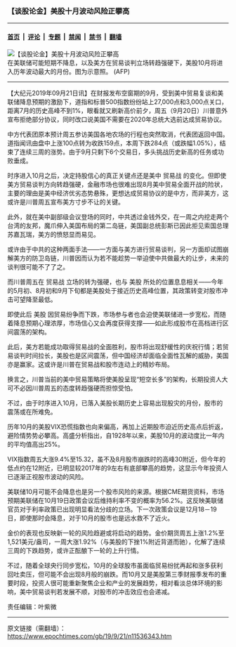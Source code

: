 ### 【谈股论金】美股十月波动风险正攀高

---

#### [首页](../../../..?n11536343) &nbsp;|&nbsp; [评论](../../../../../epoch-comment?n11536343) &nbsp;|&nbsp; [专题](../../../../../epoch-special?n11536343) &nbsp;|&nbsp; [禁闻](../../../../../epoch-news?n11536343) &nbsp;|&nbsp; [禁书](../../../../../books?n11536343) &nbsp;|&nbsp; [翻墙](https://github.com/gfw-breaker/nogfw/blob/master/README.md?n11536343)


<div><img alt="【谈股论金】美股十月波动风险正攀高" class="attachment-djy_600_400 size-djy_600_400 wp-post-image" src="https://i.epochtimes.com/assets/uploads/2018/12/247e7cf3d9f285263addcee6ecb4feba-600x400.jpg"/>
<div class="caption">
 在美联储可能短期不降息，以及美方在贸易谈判立场转趋强硬下，美股10月将进入历年波动最大的月份。图为示意照。 (AFP)
</div></div><hr/><div class="post_content" id="artbody" itemprop="articleBody">
 <!-- article content begin -->
 <p>
  【大纪元2019年09月21日讯】在财报发布空窗期的9月，受到美中贸易复谈和美联储降息预期的激励下，道指和标普500指数纷纷站上27,000点和3,000点关口，距离7月的历史高峰不到1%，眼看就又刷新高价前夕，周五（9月20日）川普意外宣布拒绝部分协议，同时改口说美国不需要在2020年总统大选前达成贸易协议。
 </p>
 <p>
  中方代表团原本预计周五参访美国各地农场的行程也突然取消，代表团返回中国。道指闻讯由盘中上涨100点转为收跌159点，本周下跌284点（或跌幅1.05%），结束了连续三周的涨势。由于9月只剩下6个交易日，多头挑战历史新高的任务或功败垂成。
 </p>
 <p>
  时序进入10月之后，决定持股信心的真正关键点还是美中
  <ok href="https://www.epochtimes.com/gb/tag/%E8%B4%B8%E6%98%93%E6%88%98.html">
   贸易战
  </ok>
  的变化。但即使美方贸易谈判方向转趋强硬，金融市场也很难出现8月美中贸易全面开战的险状，主要的理由是美中经济优劣态势悬殊，更想达成贸易协议的是中方，而非美方，这或许是川普周五宣布美方寸步不让的关键。
 </p>
 <p>
  此外，就在美中副部级会议登场的同时，中共透过金钱外交，在一周之内挖走两个台湾的友邦，魔爪伸入美国布局的第二岛链，美国副总统彭斯已因此拒见索国总理苏嘉瓦瑞，美方的愤怒显而易见。
 </p>
 <p>
  或许由于中共的这种两面手法——一方面与美方进行贸易谈判，另一方面却试图崩解美方的防卫岛链，川普因而认为若不能趁势一举迫使中共做最大的让步，未来的谈判很可能不了了之。
 </p>
 <p>
  而川普周五在
  <ok href="https://www.epochtimes.com/gb/tag/%E8%B4%B8%E6%98%93%E6%88%98.html">
   贸易战
  </ok>
  立场的转为强硬，也与
  <ok href="https://www.epochtimes.com/gb/tag/%E7%BE%8E%E8%82%A1.html">
   美股
  </ok>
  所处的位置息息相关——今年的5月初、8月初和9月下旬都是美股处于接近历史高峰位置，其政策转变对股市冲击可望降至最低。
 </p>
 <p>
  即使此后
  <ok href="https://www.epochtimes.com/gb/tag/%E7%BE%8E%E8%82%A1.html">
   美股
  </ok>
  因贸易纷争而下跌，市场参与者也会迫使美联储进一步宽松，而随着降息预期心理浓厚，市场信心又会再度获得支撑——如此形成股市在高档进行区间震荡的架构。
 </p>
 <p>
  此后，美方若能成功取得贸易战的全面胜利，股市将出现舒缓性的庆祝行情；若贸易谈判时间拉长，美股也是区间震荡，但中国经济却面临全面性瓦解的威胁，美国亦是赢家。这或许是川普在贸易战和股市连动上的精妙布局。
 </p>
 <p>
  换言之，川普当前的美中贸易策略将使美股呈现“短空长多”的架构，长期投资人大可不必因川普周五的态度转趋强硬而担惊受怕。
 </p>
 <p>
  不过，由于时序进入10月，已落入美股长期历史上容易出现股灾的月份，股市的震荡或在所难免。
 </p>
 <p>
  历年10月的美股VIX恐慌指数也向来偏高，再加上近期股市迫近历史高点后折返，避险情势势必攀高。高盛分析指出，自1928年以来，美股10月的波动度比一年内的平均值高出25%。
 </p>
 <p>
  VIX指数周五大涨9.4%至15.32，虽不及8月股市崩跌时的高峰30附近，但今年的低点约在12附近，已明显较2017年的9左右有底部攀高的趋势，这显示今年投资人已逐渐正视股市波动的风险。
 </p>
 <p>
  美联储10月可能不会降息也是另一个股市风险的来源。根据CME期货资料，市场预期美联储在10月19日政策会议后维持利率不变的概率为56.2%。这反映美联储官员对于利率政策已出现明显看法分歧的立场。下一次政策会议是12月18－19日，即使那时会降息，对于10月的股市也是远水救不了近火。
 </p>
 <p>
  金价的表现也反映新一轮的风险趋避或将启动的趋势。金价期货周五上涨1.2%至1,521美元/盎司，一周大涨1.92%（与美股的下挫1%附近背道而驰），化解了连续三周的下跌趋势，或许正酝酿下一轮的上升行情。
 </p>
 <p>
  不过，随着全球央行同步宽松，10月的全球股市虽面临贸易纷扰再起和涨多获利回吐卖压，但可能不会出现8月般的崩跌。而10月又是美股第三季财报季发布的重要时段，投资人很可能重新聚焦企业和产业的发展趋势，相对看淡总体环境的影响，美中贸易谈判若发展不顺，对股市的冲击效应也会递减。
 </p>
 <p>
  责任编辑：叶紫微
 </p>
 <!-- article content end -->
 <div id="below_article_ad">
 </div>
</div>


---

原文链接（需翻墙）：https://www.epochtimes.com/gb/19/9/21/n11536343.htm